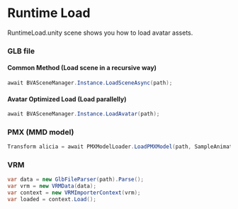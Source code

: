 # Runtime Load

RuntimeLoad.unity scene shows you how to load avatar assets.

### GLB file

#### Common Method (Load scene in a recursive way)

```csharp
await BVASceneManager.Instance.LoadSceneAsync(path);
```

#### Avatar Optimized Load (Load parallelly)

```csharp
await BVASceneManager.Instance.LoadAvatar(path);
```

### PMX (MMD model)

```csharp
Transform alicia = await PMXModelLoader.LoadPMXModel(path, SampleAnimatorController);
```

### VRM

```csharp
var data = new GlbFileParser(path).Parse();
var vrm = new VRMData(data);
var context = new VRMImporterContext(vrm);
var loaded = context.Load();
```